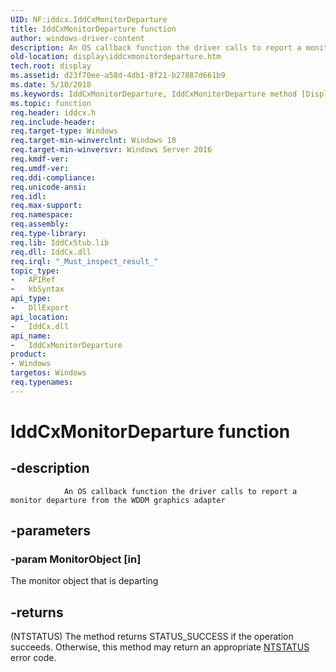 ```yaml
---
UID: NF:iddcx.IddCxMonitorDeparture
title: IddCxMonitorDeparture function
author: windows-driver-content
description: An OS callback function the driver calls to report a monitor departure from the WDDM graphics adapter.
old-location: display\iddcxmonitordeparture.htm
tech.root: display
ms.assetid: d23f70ee-a58d-4db1-8f21-b27887d661b9
ms.date: 5/10/2018
ms.keywords: IddCxMonitorDeparture, IddCxMonitorDeparture method [Display Devices], display.iddcxmonitordeparture, iddcx/IddCxMonitorDeparture
ms.topic: function
req.header: iddcx.h
req.include-header: 
req.target-type: Windows
req.target-min-winverclnt: Windows 10
req.target-min-winversvr: Windows Server 2016
req.kmdf-ver: 
req.umdf-ver: 
req.ddi-compliance: 
req.unicode-ansi: 
req.idl: 
req.max-support: 
req.namespace: 
req.assembly: 
req.type-library: 
req.lib: IddCxStub.lib 
req.dll: IddCx.dll 
req.irql: "_Must_inspect_result_"
topic_type:
-	APIRef
-	kbSyntax
api_type:
-	DllExport
api_location:
-	IddCx.dll
api_name:
-	IddCxMonitorDeparture
product:
- Windows
targetos: Windows
req.typenames: 
---
```


# IddCxMonitorDeparture function


## -description




                An OS callback function the driver calls to report a monitor departure from the WDDM graphics adapter


## -parameters




### -param MonitorObject [in]

The monitor object that is departing


## -returns




(NTSTATUS) The method returns STATUS_SUCCESS if the operation succeeds. Otherwise, this method may return an appropriate <a href="https://msdn.microsoft.com/7792201b-63bb-4db5-803d-2af02893d505">NTSTATUS</a> error code.
                    



